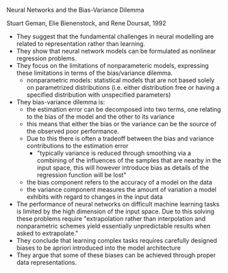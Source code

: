 Neural Networks and the Bias-Variance Dilemma

Stuart Geman, Elie Bienenstock, and Rene Doursat, 1992

* They suggest that the fundamental challenges in neural modelling are related to representation rather than learning.
* They show that neural network models can be formulated as nonlinear regression problems.
* They focus on the limitations of nonparameteric models, expressing these limitations in terms of the bias/variance dilemma.
    * nonparametric models: statistical models that are not based solely on parametrized distributions (i.e. either distribution free or having a specified distribution with unspecified parameters)
* They bias-variance dilemma is:
    * the estimation error can be decomposed into two terms, one relating to the bias of the model and the other to its variance
    * this means that either the bias or the variance can be the source of the observed poor performance. 
    * Due to this there is often a tradeoff between the bias and variance contributions to the estimation error
        * "typically variance is reduced through smoothing via a combining of the influences of the samples that are nearby in the input space, this will however introduce bias as details of the regression function will be lost"
    * the bias component refers to the accuracy of a model on the data 
    * the variance component measures the amount of variation a model exhibits with regard to changes in the input data
* The performance of neural networks on difficult machine learning tasks is limited by the high dimension of the input space. Due to this solving these problems require "extrapolation rather than interpolation and nonparametric schemes yield essentially unpredictable results when asked to extrapolate."
* They conclude that learning complex tasks requires carefully designed biases to be apriori introduced into the model architecture
* They argue that some of these biases can be achieved through proper data representations.